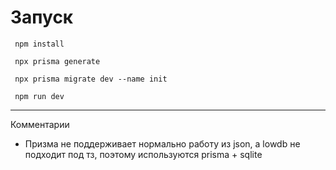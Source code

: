 # Запуск

```
 npm install
 
 npx prisma generate
 
 npx prisma migrate dev --name init
 
 npm run dev
```

---

Комментарии
 - Призма не поддерживает нормально работу из json, а lowdb не подходит под тз, поэтому используются prisma + sqlite